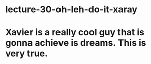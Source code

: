 # lecture-30-oh-leh-do-it-xaray


# Xavier is a really cool guy that is gonna achieve is dreams. This is very true.
